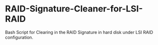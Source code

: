 # RAID-Signature-Cleaner-for-LSI-RAID
Bash Script for Clearing in the RAID Signature in hard disk under LSI RAID configuration.

